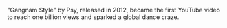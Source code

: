 "Gangnam Style" by Psy, released in 2012, became the first YouTube video to reach one billion views and sparked a global dance craze.
